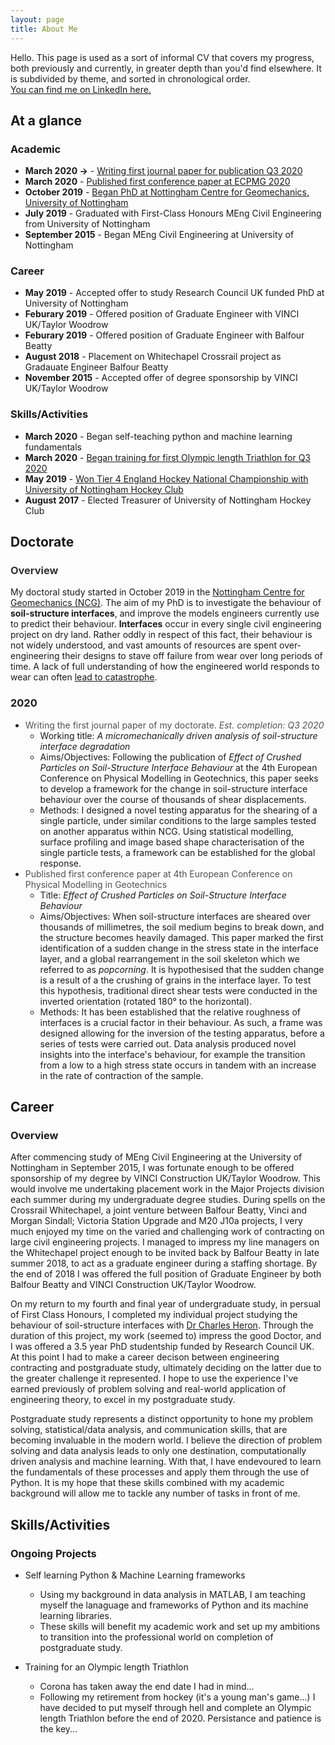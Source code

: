 ```yaml
---
layout: page
title: About Me
---
```


<p class="message">
  Hello. This page is used as a sort of informal CV that covers my progress, both previously and currently, in greater depth than you'd find elsewhere. 
  It is subdivided by theme, and sorted in chronological order. 
  <br>
  <a class="LI-simple-link" href='https://uk.linkedin.com/in/angus-pettey-ba61a4196?trk=profile-badge'>You can find me on LinkedIn here.</a>

</p>


## At a glance 
### Academic
* **March 2020 ->** - [Writing first journal paper for publication Q3 2020](#JournalPaper)
* **March 2020** - [Published first conference paper at ECPMG 2020](#ConfPaper1)
* **October 2019** - [Began PhD at Nottingham Centre for Geomechanics, University of Nottingham](#PhDBegins)
* **July 2019** - Graduated with First-Class Honours MEng Civil Engineering from University of Nottingham
* **September 2015** - Began MEng Civil Engineering at University of Nottingham

### Career
* **May 2019** - Accepted offer to study Research Council UK funded PhD at University of Nottingham
* **Feburary 2019** - Offered position of Graduate Engineer with VINCI UK/Taylor Woodrow
* **Feburary 2019** -  Offered position of Graduate Engineer with Balfour Beatty
* **August 2018** - Placement on Whitechapel Crossrail project as Gradauate Engineer Balfour Beatty
* **November 2015** - Accepted offer of degree sponsorship by VINCI UK/Taylor Woodrow

### Skills/Activities
* **March 2020** - Began self-teaching python and machine learning fundamentals
* **March 2020** - [Began training for first Olympic length Triathlon for Q3 2020](gustafferson.xyz/Strava.html)
* **May 2019** -  [Won Tier 4 England Hockey National Championship with University of Nottingham Hockey Club](https://www.instagram.com/p/BxDYFt-BeeN/?utm_source=ig_web_copy_link)
* **August 2017** - Elected Treasurer of University of Nottingham Hockey Club



## Doctorate
### <a style="text-decoration: none; color: #313131;"  name="PhDBegins"> Overview  </a>
My doctoral study started in October 2019 in the  [Nottingham Centre for Geomechanics (NCG)](https://www.nottingham.ac.uk/research/groups/nottingham-centre-for-geomechanics/index.aspx). 
The aim of my PhD is to investigate the behaviour of **soil-structure interfaces**, and improve the models engineers currently use to predict their behaviour.
**Interfaces** occur in every single civil engineering project on dry land. 
Rather oddly in respect of this fact, their behaviour is not widely understood, and vast amounts of resources are spent over-engineering their designs to stave off failure from wear over long periods of time.
A lack of full understanding of how the engineered world responds to wear can often [lead to catastrophe](https://www.youtube.com/watch?v=_Pl0rsVdXxM).

### 2020
* <a style="text-decoration: none; color: #515151;"  name="JournalPaper"> Writing the first journal paper of my doctorate. *Est. completion: Q3 2020* </a>
    - Working title: *A micromechanically driven analysis of soil-structure interface degradation*
    - Aims/Objectives: Following the publication of *Effect of Crushed Particles on Soil-Structure Interface Behaviour* at the 4th European Conference on Physical Modelling in Geotechnics, this paper seeks to develop a framework for the change in soil-structure interface behaviour over the course of thousands of shear displacements. 
    - Methods: I designed a novel testing apparatus for the shearing of a single particle, under similar conditions to the large samples tested on another apparatus within NCG. Using statistical modelling, surface profiling and image based shape characterisation of the single particle tests, a framework can be established for the global response.
* <a style="text-decoration: none; color: #515151;"  name="ConfPaper1"> Published first conference paper at 4th European Conference on Physical Modelling in Geotechnics </a>
  - Title: *Effect of Crushed Particles on Soil-Structure Interface Behaviour*
  - Aims/Objectives: When soil-structure interfaces are sheared over thousands of millimetres, the soil medium begins to break down, and the structure becomes heavily damaged. This paper marked the first identification of a sudden change in the stress state in the interface layer, and a global rearrangement in the soil skeleton which we referred to as *popcorning*. It is hypothesised that the sudden change is a result of a the crushing of grains in the interface layer. To test this hypothesis, traditional direct shear tests were conducted in the inverted orientation (rotated 180° to the horizontal).
  - Methods: It has been established that the relative roughness of interfaces is a crucial factor in their behaviour. As such, a frame was designed allowing for the inversion of the testing apparatus, before a series of tests were carried out. Data analysis produced novel insights into the interface's behaviour, for example the transition from a low to a high stress state occurs in tandem with an increase in the rate of contraction of the sample. 

## Career
### Overview
After commencing study of MEng Civil Engineering at the University of Nottingham in September 2015, I was fortunate enough to be offered sponsorship of my degree by VINCI Construction UK/Taylor Woodrow. 
This would involve me undertaking placement work in the Major Projects division each summer during my undergraduate degree studies.
During spells on the Crossrail Whitechapel, a joint venture between Balfour Beatty, Vinci and Morgan Sindall; Victoria Station Upgrade and M20 J10a projects, I very much enjoyed my time on the varied and challenging work of contracting on large civil engineering projects.
I managed to impress my line managers on the Whitechapel project enough to be invited back by Balfour Beatty in late summer 2018, to act as a graduate engineer during a staffing shortage.
By the end of 2018 I was offered the full position of Graduate Engineer by both Balfour Beatty and VINCI Construction UK/Taylor Woodrow.

On my return to my fourth and final year of undergraduate study, in persual of First Class Honours, I completed my individual project studying the behaviour of soil-structure interfaces with [Dr Charles Heron](https://www.linkedin.com/in/charles-heron-138768a6/?originalSubdomain=uk).
Through the duration of this project, my work (seemed to) impress the good Doctor, and I was offered a 3.5 year PhD studentship funded by Research Council UK.
At this point I had to make a career decison between engineering contracting and postgraduate study, ultimately deciding on the latter due to the greater challenge it represented. 
I hope to use the experience I've earned previously of problem solving and real-world application of engineering theory, to excel in my postgraduate study.

Postgraduate study represents a distinct opportunity to hone my problem solving, statistical/data analysis, and communication skills, that are becoming invaluable in the modern world. 
I believe the direction of problem solving and data analysis leads to only one destination, computationally driven analysis and machine learning.
With that, I have endevoured to learn the fundamentals of these processes and apply them through the use of Python.
It is my hope that these skills combined with my academic background will allow me to tackle any number of tasks in front of me.

## Skills/Activities
### Ongoing Projects
* Self learning Python & Machine Learning frameworks
  - Using my background in data analysis in MATLAB, I am teaching myself the lanaguage and frameworks of Python and its machine learning libraries. 
  - These skills will benefit my academic work and set up my ambitions to transition into the professional world on completion of postgraduate study.

* Training for an Olympic length Triathlon
  - Corona has taken away the end date I had in mind...
  - Following my retirement from hockey (it's a young man's game...) I have decided to put myself through hell and complete an Olympic length Triathlon before the end of 2020. Persistance and patience is the key...
